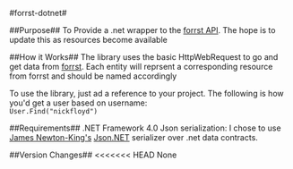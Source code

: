 #forrst-dotnet#

##Purpose##
To Provide a .net wrapper to the [forrst API](http://forrst.com/apidocs.html). The hope is to update this as resources become available  

##How it Works##
The library uses the basic HttpWebRequest to go and get data from [forrst](http://forrst.com).  Each entity will reprsent a corresponding resource from forrst and should be named accordingly

To use the library, just ad a reference to your project.  The following is how you'd get a user based on username:  
`User.Find("nickfloyd")`

##Requirements##
.NET Framework 4.0
Json serialization: I chose to use [James Newton-King's](http://twitter.com/jamesnk) [Json.NET](http://james.newtonking.com/pages/json-net.aspx) serializer over .net data contracts.  
 
##Version Changes##
<<<<<<< HEAD
None

